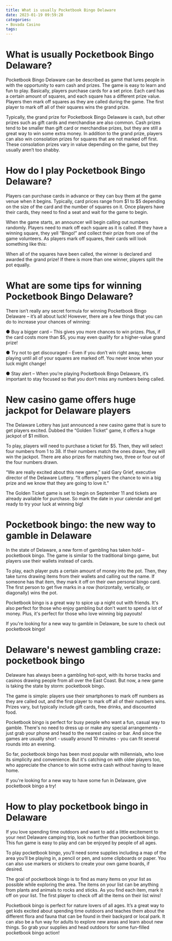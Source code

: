 ```yaml
---
title: What is usually Pocketbook Bingo Delaware
date: 2023-01-19 09:59:28
categories:
- Bovada Casino
tags:
---
```



#  What is usually Pocketbook Bingo Delaware?

Pocketbook Bingo Delaware can be described as game that lures people in with the opportunity to earn cash and prizes. The game is easy to learn and fun to play. Basically, players purchase cards for a set price. Each card has a certain amount of squares, and each square has a different prize value. Players then mark off squares as they are called during the game. The first player to mark off all of their squares wins the grand prize.

Typically, the grand prize for Pocketbook Bingo Delaware is cash, but other prizes such as gift cards and merchandise are also common. Cash prizes tend to be smaller than gift card or merchandise prizes, but they are still a great way to win some extra money. In addition to the grand prize, players can also win consolation prizes for squares that are not marked off first. These consolation prizes vary in value depending on the game, but they usually aren’t too shabby.

# How do I play Pocketbook Bingo Delaware?

Players can purchase cards in advance or they can buy them at the game venue when it begins. Typically, card prices range from $1 to $5 depending on the size of the card and the number of squares on it. Once players have their cards, they need to find a seat and wait for the game to begin.

When the game starts, an announcer will begin calling out numbers randomly. Players need to mark off each square as it is called. If they have a winning square, they yell “Bingo!” and collect their prize from one of the game volunteers. As players mark off squares, their cards will look something like this:

When all of the squares have been called, the winner is declared and awarded the grand prize! If there is more than one winner, players split the pot equally.

# What are some tips for winning Pocketbook Bingo Delaware?

There isn’t really any secret formula for winning Pocketbook Bingo Delaware – it’s all about luck! However, there are a few things that you can do to increase your chances of winning:

● Buy a bigger card – This gives you more chances to win prizes. Plus, if the card costs more than $5, you may even qualify for a higher-value grand prize!

● Try not to get discouraged – Even if you don’t win right away, keep playing until all of your squares are marked off. You never know when your luck might change!

● Stay alert – When you’re playing Pocketbook Bingo Delaware, it’s important to stay focused so that you don’t miss any numbers being called.

#  New casino game offers huge jackpot for Delaware players

The Delaware Lottery has just announced a new casino game that is sure to get players excited. Dubbed the “Golden Ticket” game, it offers a huge jackpot of $1 million.

To play, players will need to purchase a ticket for $5. Then, they will select four numbers from 1 to 38. If their numbers match the ones drawn, they will win the jackpot. There are also prizes for matching two, three or four out of the four numbers drawn.

“We are really excited about this new game,” said Gary Grief, executive director of the Delaware Lottery. “It offers players the chance to win a big prize and we know that they are going to love it.”

The Golden Ticket game is set to begin on September 11 and tickets are already available for purchase. So mark the date in your calendar and get ready to try your luck at winning big!

#  Pocketbook bingo: the new way to gamble in Delaware

In the state of Delaware, a new form of gambling has taken hold – pocketbook bingo. The game is similar to the traditional bingo game, but players use their wallets instead of cards.

To play, each player puts a certain amount of money into the pot. Then, they take turns drawing items from their wallets and calling out the name. If someone has that item, they mark it off on their own personal bingo card. The first person to get five marks in a row (horizontally, vertically, or diagonally) wins the pot.

Pocketbook bingo is a great way to spice up a night out with friends. It's also perfect for those who enjoy gambling but don't want to spend a lot of money. Plus, it's perfect for those who love winning big payouts!

If you're looking for a new way to gamble in Delaware, be sure to check out pocketbook bingo!

#  Delaware's newest gambling craze: pocketbook bingo

Delaware has always been a gambling hot-spot, with its horse tracks and casinos drawing people from all over the East Coast. But now, a new game is taking the state by storm: pocketbook bingo.

The game is simple: players use their smartphones to mark off numbers as they are called out, and the first player to mark off all of their numbers wins. Prizes vary, but typically include gift cards, free drinks, and discounted food.

Pocketbook bingo is perfect for busy people who want a fun, casual way to gamble. There's no need to dress up or make any special arrangements - just grab your phone and head to the nearest casino or bar. And since the games are usually short - usually around 10 minutes - you can fit several rounds into an evening.

So far, pocketbook bingo has been most popular with millennials, who love its simplicity and convenience. But it's catching on with older players too, who appreciate the chance to win some extra cash without having to leave home.

If you're looking for a new way to have some fun in Delaware, give pocketbook bingo a try!

#  How to play pocketbook bingo in Delaware

If you love spending time outdoors and want to add a little excitement to your next Delaware camping trip, look no further than pocketbook bingo. This fun game is easy to play and can be enjoyed by people of all ages.

To play pocketbook bingo, you’ll need some supplies including a map of the area you’ll be playing in, a pencil or pen, and some clipboards or paper. You can also use markers or stickers to create your own game boards, if desired.

The goal of pocketbook bingo is to find as many items on your list as possible while exploring the area. The items on your list can be anything from plants and animals to rocks and sticks. As you find each item, mark it off on your list. The first player to check off all the items on their list wins!

Pocketbook bingo is perfect for nature lovers of all ages. It’s a great way to get kids excited about spending time outdoors and teaches them about the different flora and fauna that can be found in their backyard or local park. It can also be a fun way for adults to explore new areas and learn about new things. So grab your supplies and head outdoors for some fun-filled pocketbook bingo action!